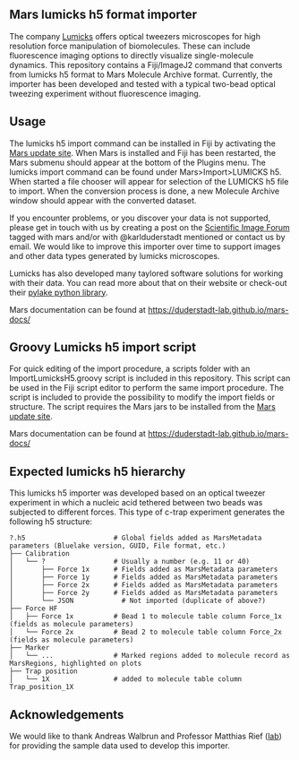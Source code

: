 ## Mars lumicks h5 format importer

The company [Lumicks](https://lumicks.com) offers optical tweezers microscopes for high resolution force manipulation of biomolecules. These can include fluorescence imaging options to directly visualize single-molecule dynamics. This repository contains a Fiji/ImageJ2 command that converts from lumicks h5 format to Mars Molecule Archive format. Currently, the importer has been developed and tested with a typical two-bead optical tweezing experiment without fluorescence imaging.

## Usage

The lumicks h5 import command can be installed in Fiji by activating the [Mars update site](https://duderstadt-lab.github.io/mars-docs/install/). When Mars is installed and Fiji has been restarted, the Mars submenu should appear at the bottom of the Plugins menu. The lumicks import command can be found under Mars>Import>LUMICKS h5. When started a file chooser will appear for selection of the LUMICKS h5 file to import. When the conversion process is done, a new Molecule Archive window should appear with the converted dataset.

If you encounter problems, or you discover your data is not supported, please get in touch with us by creating a post on the [Scientific Image Forum](https://forum.image.sc/) tagged with mars and/or with @karlduderstadt mentioned or contact us by email. We would like to improve this importer over time to support images and other data types generated by lumicks microscopes.

Lumicks has also developed many taylored software solutions for working with their data. You can read more about that on their website or check-out their [pylake python library](https://lumicks-pylake.readthedocs.io/en/stable/).

Mars documentation can be found at https://duderstadt-lab.github.io/mars-docs/

## Groovy Lumicks h5 import script

For quick editing of the import procedure, a scripts folder with an ImportLumicksH5.groovy script is included in this repository. This script can be used in the Fiji script editor to perform the same import procedure. The script is included to provide the possibility to modify the import fields or structure. The script requires the Mars jars to be installed from the [Mars update site](https://duderstadt-lab.github.io/mars-docs/install/).

Mars documentation can be found at https://duderstadt-lab.github.io/mars-docs/

## Expected lumicks h5 hierarchy

This lumicks h5 importer was developed based on an optical tweezer experiment in which a nucleic acid tethered between two beads was subjected to different forces. This type of c-trap experiment generates the following h5 structure:

    ?.h5                      # Global fields added as MarsMetadata parameters (Bluelake version, GUID, File format, etc.)
    ├── Calibration               
    │   └── ?                 # Usually a number (e.g. 11 or 40)
    │       ├── Force 1x      # Fields added as MarsMetadata parameters
    │       ├── Force 1y      # Fields added as MarsMetadata parameters
    │       ├── Force 2x      # Fields added as MarsMetadata parameters
    │       ├── Force 2y      # Fields added as MarsMetadata parameters
    │       └── JSON		    # Not imported (duplicate of above?)
    ├── Force HF              
    │   ├── Force 1x          # Bead 1 to molecule table column Force_1x (fields as molecule parameters)
    │   └── Force 2x          # Bead 2 to molecule table column Force_2x (fields as molecule parameters)
    ├── Marker
    │   └── ...               # Marked regions added to molecule record as MarsRegions, highlighted on plots
    ├── Trap position
    │   └── 1X                # added to molecule table column Trap_position_1X

## Acknowledgements

We would like to thank Andreas Walbrun and Professor Matthias Rief ([lab](https://www.rieflab.de)) for providing the sample data used to develop this importer. 